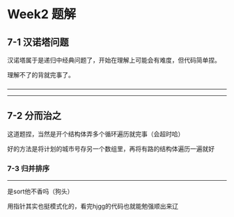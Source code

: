 # Week2 题解

## 

## **7-1 汉诺塔问题**

​		 汉诺塔属于是递归中经典问题了，开始在理解上可能会有难度，但代码简单捏。

理解不了的背就完事了。

### 



------

------

## 

## **7-2 分而治之**

这道题捏，当然是开个结构体弄多个循环遍历就完事（会超时哈）

好的方法是将计划的城市号存另一个数组里，再将有路的结构体遍历一遍就好





### 

### 7-3 归并排序

------

是sort他不香吗（狗头）

用指针其实也挺模式化的，看完hjgg的代码也就能勉强顺出来辽

### 

